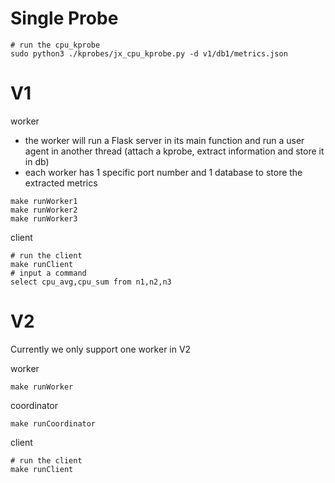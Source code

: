 # Single Probe

```shell
# run the cpu_kprobe
sudo python3 ./kprobes/jx_cpu_kprobe.py -d v1/db1/metrics.json
```





# V1

worker

- the worker will run a Flask server in its main function and run a user agent in another thread (attach a kprobe, extract information and store it in db)
- each worker has 1 specific port number and 1 database to store the extracted metrics 

```shell
make runWorker1
make runWorker2
make runWorker3
```



client

```shell
# run the client
make runClient
# input a command
select cpu_avg,cpu_sum from n1,n2,n3
```



# V2

Currently we only support one worker in V2

worker

```shell
make runWorker
```



coordinator

```shell
make runCoordinator
```



client

```shell
# run the client
make runClient
```

